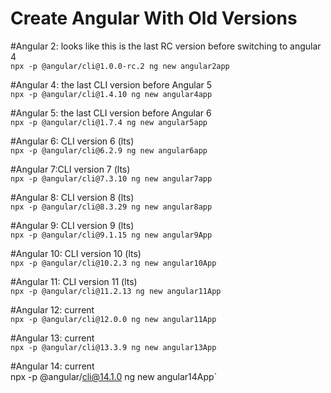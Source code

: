 # Create Angular With Old Versions

#Angular 2: looks like this is the last RC version before switching to angular 4  <br>
`npx -p @angular/cli@1.0.0-rc.2 ng new angular2app`

#Angular 4: the last CLI version before Angular 5 <br>
`npx -p @angular/cli@1.4.10 ng new angular4app`

#Angular 5: the last CLI version before Angular 6 <br>
`npx -p @angular/cli@1.7.4 ng new angular5app`

#Angular 6: CLI version 6 (lts) <br>
`npx -p @angular/cli@6.2.9 ng new angular6app `

#Angular 7:CLI version 7 (lts) <br>
`npx -p @angular/cli@7.3.10 ng new angular7app `

#Angular 8: CLI version 8 (lts) <br>
`npx -p @angular/cli@8.3.29 ng new angular8app `

#Angular 9: CLI version 9 (lts) <br>
`npx -p @angular/cli@9.1.15 ng new angular9App`

#Angular 10: CLI version 10 (lts) <br>
`npx -p @angular/cli@10.2.3 ng new angular10App`

#Angular 11: CLI version 11 (lts) <br>
`npx -p @angular/cli@11.2.13 ng new angular11App`

#Angular 12: current <br>
`npx -p @angular/cli@12.0.0 ng new angular11App`

#Angular 13: current <br>
`npx -p @angular/cli@13.3.9 ng new angular13App`

#Angular 14: current <br>
npx -p @angular/cli@14.1.0 ng new angular14App`
